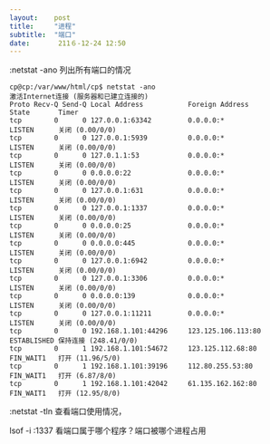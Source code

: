 ```yaml
---
layout:    post
title:     "进程"
subtitle:  "端口"
date:       211６-12-24 12:50
---
```


:netstat -ano 列出所有端口的情况

    cp@cp:/var/www/html/cp$ netstat -ano
    激活Internet连接 (服务器和已建立连接的)
    Proto Recv-Q Send-Q Local Address           Foreign Address         State       Timer
    tcp        0      0 127.0.0.1:63342         0.0.0.0:*               LISTEN      关闭 (0.00/0/0)
    tcp        0      0 127.0.0.1:5939          0.0.0.0:*               LISTEN      关闭 (0.00/0/0)
    tcp        0      0 127.0.1.1:53            0.0.0.0:*               LISTEN      关闭 (0.00/0/0)
    tcp        0      0 0.0.0.0:22              0.0.0.0:*               LISTEN      关闭 (0.00/0/0)
    tcp        0      0 127.0.0.1:631           0.0.0.0:*               LISTEN      关闭 (0.00/0/0)
    tcp        0      0 127.0.0.1:1337          0.0.0.0:*               LISTEN      关闭 (0.00/0/0)
    tcp        0      0 0.0.0.0:25              0.0.0.0:*               LISTEN      关闭 (0.00/0/0)
    tcp        0      0 0.0.0.0:445             0.0.0.0:*               LISTEN      关闭 (0.00/0/0)
    tcp        0      0 127.0.0.1:6942          0.0.0.0:*               LISTEN      关闭 (0.00/0/0)
    tcp        0      0 127.0.0.1:3306          0.0.0.0:*               LISTEN      关闭 (0.00/0/0)
    tcp        0      0 0.0.0.0:139             0.0.0.0:*               LISTEN      关闭 (0.00/0/0)
    tcp        0      0 127.0.0.1:11211         0.0.0.0:*               LISTEN      关闭 (0.00/0/0)
    tcp        0      0 192.168.1.101:44296     123.125.106.113:80      ESTABLISHED 保持连接 (248.41/0/0)
    tcp        0      1 192.168.1.101:54672     123.125.112.68:80       FIN_WAIT1   打开 (11.96/5/0)
    tcp        0      1 192.168.1.101:39196     112.80.255.53:80        FIN_WAIT1   打开 (6.87/8/0)
    tcp        0      1 192.168.1.101:42042     61.135.162.162:80       FIN_WAIT1   打开 (12.95/8/0)

:netstat -tln 查看端口使用情况，　

lsof -i :1337 看端口属于哪个程序？端口被哪个进程占用

